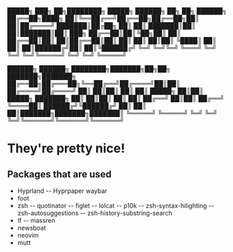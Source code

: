  █████╗ ███╗   ██╗████████╗ █████╗ ██████╗ ██╗  ██╗ ██████╗ 
██╔══██╗████╗  ██║╚══██╔══╝██╔══██╗██╔══██╗██║  ██║██╔════╝ 
███████║██╔██╗ ██║   ██║   ███████║██║  ██║███████║██║  ███╗
██╔══██║██║╚██╗██║   ██║   ██╔══██║██║  ██║██╔══██║██║   ██║
██║  ██║██║ ╚████║   ██║   ██║  ██║██████╔╝██║  ██║╚██████╔╝
╚═╝  ╚═╝╚═╝  ╚═══╝   ╚═╝   ╚═╝  ╚═╝╚═════╝ ╚═╝  ╚═╝ ╚═════╝ 
                                                                    
██████╗  ██████╗ ████████╗███████╗██╗██╗     ███████╗███████╗
██╔══██╗██╔═══██╗╚══██╔══╝██╔════╝██║██║     ██╔════╝██╔════╝
██║  ██║██║   ██║   ██║   █████╗  ██║██║     █████╗  ███████╗
██║  ██║██║   ██║   ██║   ██╔══╝  ██║██║     ██╔══╝  ╚════██║
██████╔╝╚██████╔╝   ██║   ██║     ██║███████╗███████╗███████║
╚═════╝  ╚═════╝    ╚═╝   ╚═╝     ╚═╝╚══════╝╚══════╝╚══════╝

# They're pretty nice!

## Packages that are used
- Hyprland
-- Hyprpaper
 waybar
- foot
- zsh
-- quotinator
-- figlet
-- lolcat
-- p10k
-- zsh-syntax-hilighting
-- zsh-autosuggestions
-- zsh-history-substring-search
- lf
-- massren
- newsboat
- neovim
- mutt
